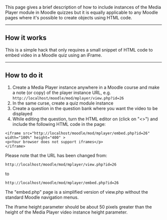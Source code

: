 

This page gives a brief description of how to include instances of the Media Player module in Moodle quizzes but it is equally applicable to any Moodle pages where it's possible to create objects using HTML code.


---


## How it works ##

This is a simple hack that only requires a small snippet of HTML code to embed video in a Moodle quiz using an iFrame.


---


## How to do it ##

  1. Create a Media Player instance anywhere in a Moodle course and make a note (or copy) of the player instance URL, e.g. `http://localhost/moodle/mod/mplayer/view.php?id=26`
  1. In the same curse, create a quiz module instance
  1. Create a question in the question bank where you want the video to be displayed
  1. While editing the question, turn the HTML editor on (click on "<>") and include the following HTML code in the page:
```
<iframe src="http://localhost/moodle/mod/mplayer/embed.php?id=26" width="100%" height="400" >
<p>Your browser does not support iframes</p>
</iframe>
```

Please note that the URL has been changed from:
```
http://localhost/moodle/mod/mplayer/view.php?id=26
```
to
```
http://localhost/moodle/mod/mplayer/embed.php?id=26
```
The "embed.php" page is a simplified version of view.php without the standard Moodle navigation menus.

The iframe height parameter should be about 50 pixels greater than the height of the Media Player video instance height parameter.